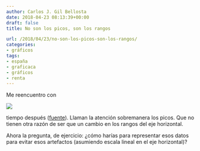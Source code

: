 ```yaml
---
author: Carlos J. Gil Bellosta
date: 2018-04-23 08:13:39+00:00
draft: false
title: No son los picos, son los rangos

url: /2018/04/23/no-son-los-picos-son-los-rangos/
categories:
- gráficos
tags:
- españa
- graficaca
- gráficos
- renta
---
```


Me reencuentro con

![](/wp-uploads/2018/04/picos.png)

tiempo después ([fuente](http://nadaesgratis.es/visual/de-la-renta-de-los-ricos-y-de-los-pobres)). Llaman la atención sobremanera los picos. Que no tienen otra razón de ser que un cambio en los rangos del eje horizontal.

Ahora la pregunta, de ejercicio: ¿cómo harías para representar esos datos para evitar esos artefactos (asumiendo escala lineal en el eje horizontal)?
